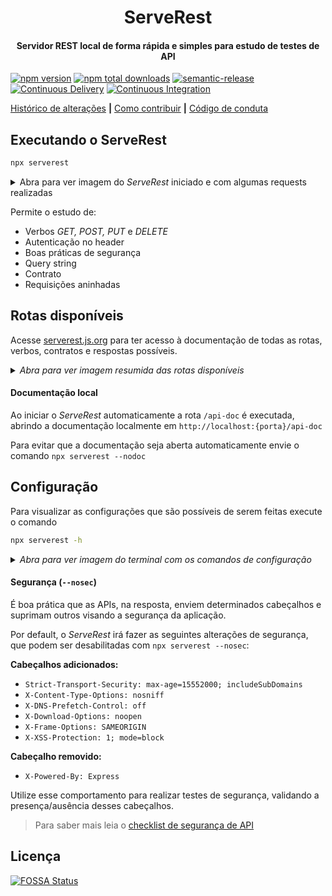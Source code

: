 
<h1 align="center">ServeRest</h1>

<h4 align="center">Servidor REST local de forma rápida e simples para estudo de testes de API</h5>

[![npm version](https://badge.fury.io/js/serverest.svg)](https://npmjs.com/package/serverest)
[![npm total downloads](https://img.shields.io/npm/dt/serverest.svg)](https://npm-stat.com/charts.html?package=serverest)
[![semantic-release](https://img.shields.io/badge/%20%20%F0%9F%93%A6%F0%9F%9A%80-semantic--release-e10079.svg)](https://github.com/semantic-release/semantic-release)
[![Continuous Delivery](https://github.com/PauloGoncalvesBH/ServeRest/workflows/Continuous%20Delivery/badge.svg)](https://github.com/PauloGoncalvesBH/ServeRest/actions)
[![Continuous Integration](https://github.com/PauloGoncalvesBH/serverest/workflows/Continuous%20Integration/badge.svg)](https://github.com/PauloGoncalvesBH/ServeRest/actions)

[Histórico de alterações](/CHANGELOG.md) **|** [Como contribuir](/CONTRIBUTING.md) **|** [Código de conduta](/CODE_OF_CONDUCT.md)

## Executando o ServeRest

```sh
npx serverest
```

<details><summary>Abra para ver imagem do <i>ServeRest</i> iniciado e com algumas requests realizadas</summary>

<img alt="Print do ServeRest iniciado no terminal" src="https://user-images.githubusercontent.com/29241659/83936435-ff1ac200-a799-11ea-9b54-91fbd6b43cdc.png" height="250">

</details>

Permite o estudo de:
- Verbos *GET, POST, PUT* e *DELETE*
- Autenticação no header
- Boas práticas de segurança
- Query string
- Contrato
- Requisições aninhadas

## Rotas disponíveis

Acesse [serverest.js.org](https://serverest.js.org) para ter acesso à documentação de todas as rotas, verbos, contratos e respostas possíveis.

<details><summary><i>Abra para ver imagem resumida das rotas disponíveis</i></summary>

<img alt="Lista de rotas disponibilizdas pelo ServeRest" src="https://user-images.githubusercontent.com/29241659/83936398-ba8f2680-a799-11ea-8689-dea126b74874.png" height="700">

---

</details>

#### Documentação local

Ao iniciar o _ServeRest_ automaticamente a rota `/api-doc` é executada, abrindo a documentação localmente em `http://localhost:{porta}/api-doc`

Para evitar que a documentação seja aberta automaticamente envie o comando `npx serverest --nodoc`

## Configuração

Para visualizar as configurações que são possíveis de serem feitas execute o comando

```sh
npx serverest -h
```

<details><summary><i>Abra para ver imagem do terminal com os comandos de configuração</i></summary>

![Informação de opções e exemplos fornecidos no terminal](https://user-images.githubusercontent.com/29241659/83936452-13f75580-a79a-11ea-8bea-3414f9bf31a2.png)

</details>

#### Segurança (`--nosec`)

É boa prática que as APIs, na resposta, enviem determinados cabeçalhos e suprimam outros visando a segurança da aplicação.

Por default, o _ServeRest_ irá fazer as seguintes alterações de segurança, que podem ser desabilitadas com `npx serverest --nosec`:

**Cabeçalhos adicionados:**
- `Strict-Transport-Security: max-age=15552000; includeSubDomains`
- `X-Content-Type-Options: nosniff`
- `X-DNS-Prefetch-Control: off`
- `X-Download-Options: noopen`
- `X-Frame-Options: SAMEORIGIN`
- `X-XSS-Protection: 1; mode=block`

**Cabeçalho removido:**
- `X-Powered-By: Express`

Utilize esse comportamento para realizar testes de segurança, validando a presença/ausência desses cabeçalhos.

> Para saber mais leia o [checklist de segurança de API](https://github.com/shieldfy/API-Security-Checklist#api-security-checklist)

## Licença

[![FOSSA Status](https://app.fossa.io/api/projects/git%2Bgithub.com%2FPauloGoncalvesBH%2Fserverest.svg?type=large)](https://app.fossa.io/projects/git%2Bgithub.com%2FPauloGoncalvesBH%2Fserverest?ref=badge_large)
